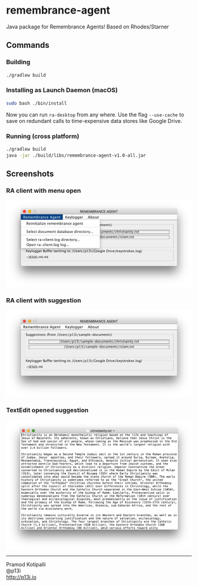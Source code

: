 # remembrance-agent
Java package for Remembrance Agents! Based on Rhodes/Starner

## Commands

### Building

```bash
./gradlew build
```

### Installing as Launch Daemon (macOS)

```bash
sudo bash ./bin/install
```

Now you can run `ra-desktop` from any where. Use the flag `--use-cache` to save on redundant calls to time-expensive data stores like Google Drive.

### Running (cross platform)

```bash
./gradlew build
java -jar ./build/libs/remembrance-agent-v1.0-all.jar
```

## Screenshots

### RA client with menu open

![](./docs/img/ra-client-menu-open.png)

### RA client with suggestion

![](./docs/img/ra-client-with-suggestion.png)

### TextEdit opened suggestion

![](./docs/img/textedit-opened-suggestion.png)

---

Pramod Kotipalli  
@p13i  
http://p13i.io

